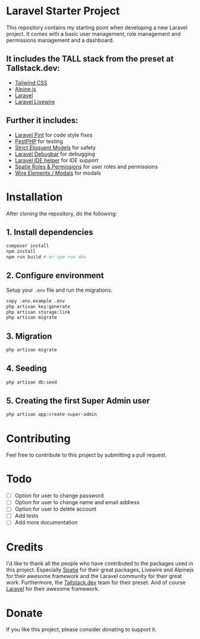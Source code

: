# Laravel Starter Project

This repository contains my starting point when developing a new Laravel project.
It comes with a basic user management, role management and permissions management and a dashboard.

## It includes the TALL stack from the preset at Tallstack.dev:

- [Tailwind CSS](https://tailwindcss.com)
- [Alpine.js](https://alpinejs.dev)
- [Laravel](https://laravel.com)
- [Laravel Livewire](https://laravel-livewire.com)

## Further it includes:

- [Laravel Pint](https://github.com/laravel/pint) for code style fixes
- [PestPHP](https://pestphp.com) for testing
- [Strict Eloquent Models](https://planetscale.com/blog/laravels-safety-mechanisms) for safety
- [Laravel Debugbar](https://github.com/barryvdh/laravel-debugbar) for debugging
- [Laravel IDE helper](https://github.com/barryvdh/laravel-ide-helper) for IDE support
- [Spatie Roles & Permissions](https://spatie.be/docs/laravel-permission/v5/introduction) for user roles and permissions
- [Wire Elements / Modals](https://github.com/wire-elements/modal) for modals


# Installation
After cloning the repository, do the following:

## 1. Install dependencies

```bash
composer install
npm install
npm run build # or npm run dev
```

## 2. Configure environment

Setup your `.env` file and run the migrations.

```bash
copy .env.example .env
php artisan key:generate
php artisan storage:link
php artisan migrate
```

## 3. Migration

```bash
php artisan migrate
```

## 4. Seeding

```bash
php artisan db:seed
```

## 5. Creating the first Super Admin user
    
```bash
php artisan app:create-super-admin
```

# Contributing
Feel free to contribute to this project by submitting a pull request.

# Todo
- [ ] Option for user to change password
- [ ] Option for user to change name and email address
- [ ] Option for user to delete account
- [ ] Add tests
- [ ] Add more documentation

# Credits
I'd like to thank all the people who have contributed to the packages used in this project. 
Especially [Spatie](https://spatie.be) for their great packages, Livewire and Alpinejs for their awesome framework and the Laravel community for their great work.
Furthermore, the [Tallstack.dev](https://tallstack.dev) team for their preset.
And of course [Laravel](https://laravel.com) for their awesome framework.

# Donate
If you like this project, please consider donating to support it.

